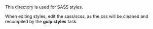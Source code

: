 This directory is used for SASS styles.

When editing styles, edit the sass/scss, as the css will be cleaned and recompiled by the **gulp styles** task.
